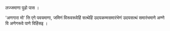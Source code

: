 लज्जमाणा पुढो पास । 

'अणगारा मो' त्ति एगे पवयमाणा, जमिणं विरूवरूवेहिं सत्थेहिं उदयकम्मसमारंभेणं उदयसत्थं समारंभमाणे अण्णे वि अणेगरूवे पाणे विहिंसइ । 